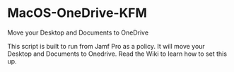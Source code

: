 # MacOS-OneDrive-KFM
Move your Desktop and Documents to OneDrive

This script is built to run from Jamf Pro as a policy.
It will move your Desktop and Documents to Onedrive. 
Read the Wiki to learn how to set this up.
